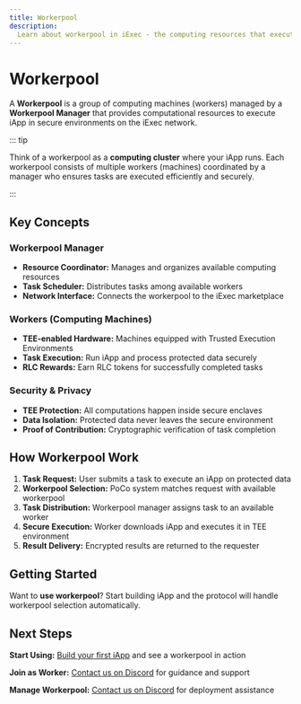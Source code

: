 ```yaml
---
title: Workerpool
description:
  Learn about workerpool in iExec - the computing resources that execute iApp
---
```


<script setup>
import CardWithoutBorder from '@/components/CardWithoutBorder.vue';
</script>

# Workerpool

A **Workerpool** is a group of computing machines (workers) managed by a
**Workerpool Manager** that provides computational resources to execute iApp in
secure environments on the iExec network.

::: tip <i></i>

Think of a workerpool as a **computing cluster** where your iApp runs. Each
workerpool consists of multiple workers (machines) coordinated by a manager who
ensures tasks are executed efficiently and securely.

:::

## Key Concepts

### Workerpool Manager

- **Resource Coordinator:** Manages and organizes available computing resources
- **Task Scheduler:** Distributes tasks among available workers
- **Network Interface:** Connects the workerpool to the iExec marketplace

### Workers (Computing Machines)

- **TEE-enabled Hardware:** Machines equipped with Trusted Execution
  Environments
- **Task Execution:** Run iApp and process protected data securely
- **RLC Rewards:** Earn RLC tokens for successfully completed tasks

### Security & Privacy

- **TEE Protection:** All computations happen inside secure enclaves
- **Data Isolation:** Protected data never leaves the secure environment
- **Proof of Contribution:** Cryptographic verification of task completion

## How Workerpool Work

1. **Task Request:** User submits a task to execute an iApp on protected data
2. **Workerpool Selection:** PoCo system matches request with available
   workerpool
3. **Task Distribution:** Workerpool manager assigns task to an available worker
4. **Secure Execution:** Worker downloads iApp and executes it in TEE
   environment
5. **Result Delivery:** Encrypted results are returned to the requester

## Getting Started

<Container variant="success">

Want to **use workerpool**? Start building iApp and the protocol will handle
workerpool selection automatically.

</Container>

## Next Steps

<CardWithoutBorder>

**Start Using:** [Build your first iApp](/get-started/helloWorld) and see a
workerpool in action

**Join as Worker:**
[Contact us on Discord](https://discord.com/invite/pbt9m98wnU) for guidance and
support

**Manage Workerpool:**
[Contact us on Discord](https://discord.com/invite/pbt9m98wnU) for deployment
assistance

</CardWithoutBorder>
